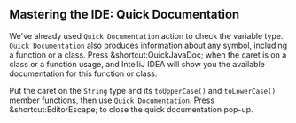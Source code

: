 ## Mastering the IDE: Quick Documentation

We've already used <span class="control">`Quick Documentation`</span> action to
check the variable type. <span class="control">`Quick Documentation`</span>
also produces information about any symbol, including a function or a class.
Press <span class="shortcut">&shortcut:QuickJavaDoc;</span> when the caret is
on a class or a function usage, and IntelliJ IDEA will show you the available
documentation for this function or class.

Put the caret on the `String` type and its `toUpperCase()` and `toLowerCase()` member
functions, then use <span class="control">`Quick Documentation`</span>.
Press <span class="shortcut">&shortcut:EditorEscape;</span> to close the
quick documentation pop-up.
